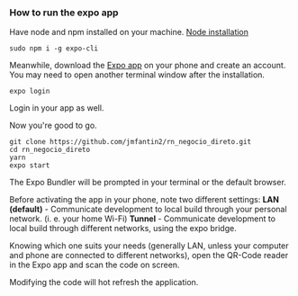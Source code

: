 ### How to run the expo app

Have node and npm installed on your machine. [Node installation](https://nodejs.org/en/download/)

```
sudo npm i -g expo-cli
```

Meanwhile, download the [Expo app](https://play.google.com/store/apps/details?id=host.exp.exponent) on your phone and create an account.
You may need to open another terminal window after the installation.

```
expo login
```


Login in your app as well.

Now you're good to go.

```
git clone https://github.com/jmfantin2/rn_negocio_direto.git
cd rn_negocio_direto
yarn
expo start
```

The Expo Bundler will be prompted in your terminal or the default browser.

Before activating the app in your phone, note two different settings:
**LAN (default)** - Communicate development to local build through your personal network. (i. e. your home Wi-Fi)
**Tunnel** - Communicate development to local build through different networks, using the expo bridge.

Knowing which one suits your needs (generally LAN, unless your computer and phone are connected to different networks), open the QR-Code reader in the Expo app and scan the code on screen.

Modifying the code will hot refresh the application. 
